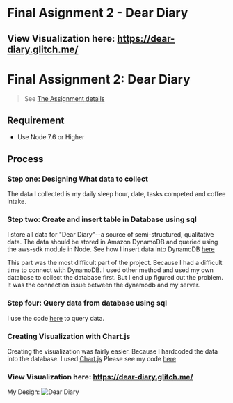 # Final Asignment 2 - Dear Diary #

## View Visualization here: https://dear-diary.glitch.me/ ##

# Final Assignment 2: Dear Diary #
> See [The Assignment details](https://github.com/visualizedata/data-structures/blob/master/assignments/weekly_assignment_02.md)

## Requirement ##
* Use Node 7.6 or Higher 

## Process ##
### Step one: Designing What data to collect ###
The data I collected is my daily sleep hour, date, tasks competed and coffee intake. 


### Step two: Create and insert table in Database using sql ###
I store all data for "Dear Diary"--a source of semi-structured, qualitative data. The data should be stored in Amazon DynamoDB and queried using the aws-sdk module in Node. See how I insert data into DynamoDB [here](https://github.com/rachelsun59/data-structures/blob/master/Final-Assignment-2/insertdiarydata.js)

This part was the most difficult part of the project. Because I had a difficult time to connect with DynamoDB. I used other method and used my own database to collect the database first. But I end up figured out the problem. It was the connection issue between the dynamodb and my server. 

### Step four: Query data from database using sql ###
I use the code [here](https://github.com/rachelsun59/data-structures/blob/master/Final-Assignment-2/insertdiarydata.js) to query data. 

### Creating Visualization with Chart.js ###
Creating the visualization was fairly easier. Because I hardcoded the data into the database. I used [Chart.js](https://www.chartjs.org/samples/latest/) Please see my code [here](https://github.com/rachelsun59/data-structures/blob/master/Final-Assignment-2/deardiary.html)

### View Visualization here: https://dear-diary.glitch.me/ ###

My Design: 
![Dear Diary](https://cdn.glitch.com/3697a4db-cb38-43eb-88d2-bd50f9c8efd4%2FDear%20Diary.png?1545013954653)





